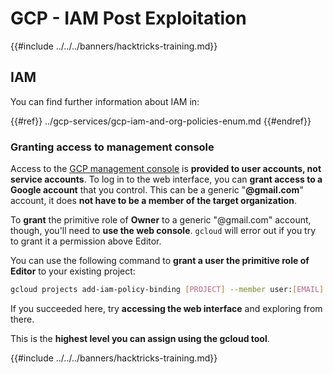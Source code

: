 # GCP - IAM Post Exploitation

{{#include ../../../banners/hacktricks-training.md}}

## IAM <a href="#service-account-impersonation" id="service-account-impersonation"></a>

You can find further information about IAM in:

{{#ref}}
../gcp-services/gcp-iam-and-org-policies-enum.md
{{#endref}}

### Granting access to management console <a href="#granting-access-to-management-console" id="granting-access-to-management-console"></a>

Access to the [GCP management console](https://console.cloud.google.com) is **provided to user accounts, not service accounts**. To log in to the web interface, you can **grant access to a Google account** that you control. This can be a generic "**@gmail.com**" account, it does **not have to be a member of the target organization**.

To **grant** the primitive role of **Owner** to a generic "@gmail.com" account, though, you'll need to **use the web console**. `gcloud` will error out if you try to grant it a permission above Editor.

You can use the following command to **grant a user the primitive role of Editor** to your existing project:

```bash
gcloud projects add-iam-policy-binding [PROJECT] --member user:[EMAIL] --role roles/editor
```

If you succeeded here, try **accessing the web interface** and exploring from there.

This is the **highest level you can assign using the gcloud tool**.

{{#include ../../../banners/hacktricks-training.md}}



